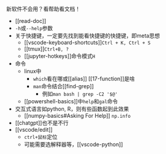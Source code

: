 新软件不会用？看帮助看文档！
- [[read-doc]]
- `-h`或`--help`参数
- 关于快捷键，一定要先找到能看快捷键的快捷键，即meta思想
  - [[vscode-keyboard-shortcuts]]`Ctrl + K, Ctrl + S`
  - [[tmux]]`Ctrl+B, ?`
  - [[jupyter-hotkeys]]命令模式`H`
- 命令
  - linux中
    - `which`看在哪或[[alias]] [[17-function]]是啥
    - `man`命令结合[[find-grep]]
      - 例如`man bash | grep -C2 '$@'`
  - [[powershell-basics]]中`help`和`gal`命令
- 交互式语言如python, R，则有些函数起到此效果
  - [[numpy-basics#Asking For Help]] `np.info`
- [[chatgpt]]也不是不行
- [[vscode/edit]]
  - `ctrl+鼠标`定位
  - 可能需要选解释器等，[[vscode-python]]